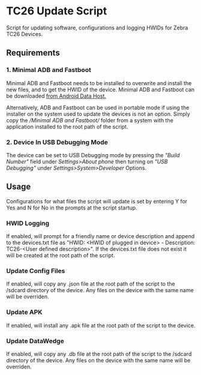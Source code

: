 # TC26 Update Script
 Script for updating software, configurations and logging HWIDs for Zebra TC26 Devices.

## Requirements
### 1. Minimal ADB and Fastboot
Minimal ADB and Fastboot needs to be installed to overwrite and install the new files, and to get the HWID of the device.
Minimal ADB and Fastboot can be downloaded [from Android Data Host.](https://androiddatahost.com/uq6us)

Alternatively, ADB and Fastboot can be used in portable mode if using the installer on the system used to update the devices is not an option. Simply copy the */Minimal ADB and Fastboot/* folder from a system with the application installed to the root path of the script.
### 2. Device In USB Debugging Mode
The device can be set to USB Debugging mode by pressing the *"Build Number"* field under *Settings>About phone* then turning on *"USB Debugging"* under *Settings>System>Developer* Options.
## Usage
Configurations for what files the script will update is set by entering Y for Yes and N for No in the prompts at the script startup.
### HWID Logging
If enabled, will prompt for a friendly name or device description and append to the devices.txt file as "HWID: \<HWID of plugged in device> - Description: TC26-\<User defined description>". If the devices.txt file does not exist it will be created at the root path of the script.
### Update Config Files
If enabled, will copy any .json file at the root path of the script to the /sdcard directory of the device. Any files on the device with the same name will be overriden.
### Update APK
If enabled, will install any .apk file at the root path of the script to the device.
### Update DataWedge
If enabled, will copy any .db file at the root path of the script to the /sdcard directory of the device. Any files on the device with the same name will be overriden.